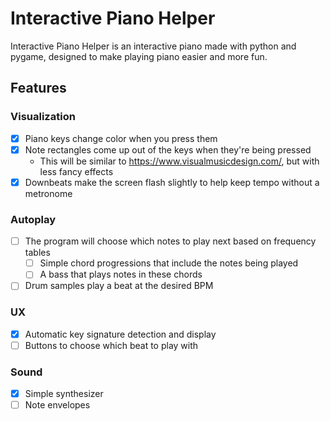 # Interactive Piano Helper

Interactive Piano Helper is an interactive piano made with python and pygame, designed to make playing piano easier and more fun.

## Features

### Visualization

- [x] Piano keys change color when you press them
- [x] Note rectangles come up out of the keys when they're being pressed
  - This will be similar to https://www.visualmusicdesign.com/, but with less fancy effects
- [x] Downbeats make the screen flash slightly to help keep tempo without a metronome

### Autoplay

- [ ] The program will choose which notes to play next based on frequency tables
  - [ ] Simple chord progressions that include the notes being played
  - [ ] A bass that plays notes in these chords
- [ ] Drum samples play a beat at the desired BPM

### UX

- [x] Automatic key signature detection and display
- [ ] Buttons to choose which beat to play with

### Sound

- [x] Simple synthesizer
- [ ] Note envelopes
